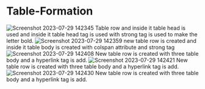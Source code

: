 # Table-Formation
![Screenshot 2023-07-29 142345](https://github.com/Dibyas98/Table-Formation/assets/125633895/7147214d-fc26-42a2-8d69-f4e78a75706b)
Table row and inside it table head is used and inside it table head tag is used with strong tag is used to make the letter bold.
![Screenshot 2023-07-29 142359](https://github.com/Dibyas98/Table-Formation/assets/125633895/945fd97f-59f3-4f0e-ac88-d5a10fd992cd)
new table row is created and inside it table body is created with colspan attribute and strong tag
![Screenshot 2023-07-29 142408](https://github.com/Dibyas98/Table-Formation/assets/125633895/7c0b5009-c837-404a-a610-c8e5d127bdd4)
New table row is created with three table body and a hyperlink tag is add.
![Screenshot 2023-07-29 142421](https://github.com/Dibyas98/Table-Formation/assets/125633895/ebbf5c21-9113-4439-9aea-03f94977cebe)
New table row is created with three table body and a hyperlink tag is add.
![Screenshot 2023-07-29 142430](https://github.com/Dibyas98/Table-Formation/assets/125633895/6c6cae97-60f9-4fe6-9e67-80f0f95ad27b)
New table row is created with three table body and a hyperlink tag is add.
